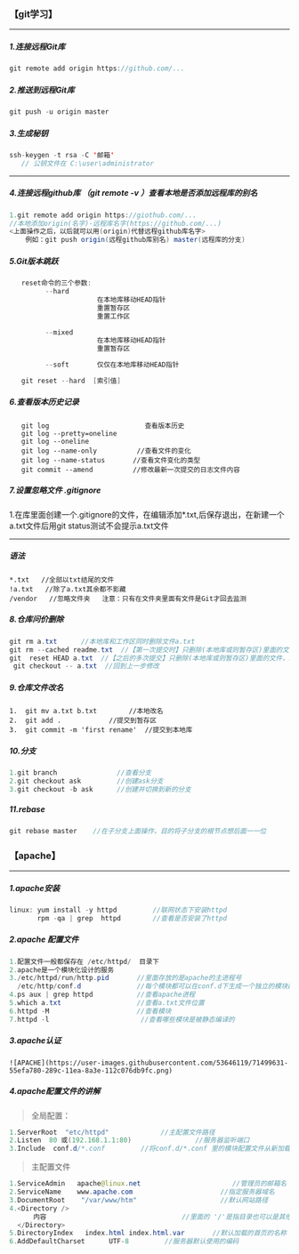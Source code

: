 ### 【git学习】

---

##### 1.连接远程Git库

~~~ java
git remote add origin https://github.com/...
~~~

##### 2.推送到远程Git库

~~~ java
git push -u origin master
~~~

##### 3.生成秘钥

~~~ java
ssh-keygen -t rsa -C '邮箱'
   // 公钥文件在 C:\user\administrator
~~~

------

##### 4.连接远程github库   （git remote -v ）查看本地是否添加远程库的别名

~~~ java
1.git remote add origin https://giothub.com/...
//本地添加origin(名字)-远程库名字(https://github.com/...)
<上面操作之后，以后就可以用(origin)代替远程github库名字>
    例如：git push origin(远程github库别名) master(远程库的分支)
~~~

##### 5.Git版本跳跃

~~~ java
   reset命令的三个参数:
         --hard      
                      在本地库移动HEAD指针
                      重置暂存区
                      重置工作区

         --mixed      
                      在本地库移动HEAD指针
                      重置暂存区

         --soft       仅仅在本地库移动HEAD指针

   git reset --hard  [索引值]
~~~



##### 6.查看版本历史记录

~~~ javja
   git log                        查看版本历史
   git log --pretty=oneline
   git log --oneline
   git log --name-only          //查看文件的变化
   git log --name-status       //查看文件变化的类型
   git commit --amend          //修改最新一次提交的日志文件内容
~~~

##### 7.设置忽略文件 .gitignore

 1.在库里面创建一个.gitignore的文件，在编辑添加*.txt,后保存退出，在新建一个a.txt文件后用git  status测试不会提示a.txt文件

-----

#####  语法

~~~ javav
*.txt   //全部以txt结尾的文件
!a.txt   //除了a.txt其余都不影藏
/vendor   //忽略文件夹   注意：只有在文件夹里面有文件是Git才回去监测
~~~

##### 8.仓库问价删除

~~~ java
git rm a.txt      //本地库和工作区同时删除文件a.txt
git rm --cached readme.txt  //【第一次提交时】只删除(本地库或则暂存区)里面的文件，工作区不删除  
git  reset HEAD a.txt  //【之后的多次提交】只删除(本地库或则暂存区)里面的文件，工作区不删除.【会撤销从上一次提交（commit）之后的一些操作】
 git checkout -- a.txt  //回到上一步修改 
~~~

##### 9.仓库文件改名

~~~~ javav
1.  git mv a.txt b.txt        //本地改名
2.  git add .            //提交到暂存区
3.  git commit -m 'first rename'  //提交到本地库
~~~~

##### 10.分支

~~~ java
1.git branch               //查看分支
2.git checkout ask         //创建ask分支
3.git checkout -b ask      //创建并切换到新的分支
~~~



##### 11.rebase

~~~ java
git rebase master    //在子分支上面操作，目的将子分支的根节点想后面一一位
~~~









### 【apache】

----------

##### 1.apache安装

~~~ java
linux: yum install -y httpd         //联网状态下安装httpd
       rpm -qa | grep  httpd        //查看是否安装了httpd
~~~

##### 2.apache 配置文件

~~~~ java
1.配置文件一般都保存在 /etc/httpd/  目录下
2.apache是一个模块化设计的服务
3./etc/httpd/run/http.pid       //里面存放的是apache的主进程号
  /etc/http/conf.d              //每个模块都可以在conf.d下生成一个独立的模块配置文件
4.ps aux | grep httpd           //查看apache进程
5.which a.txt                   //查看a.txt文件位置
6.httpd -M                      //查看模块
7.httpd -l                       //查看哪些模块是被静态编译的
~~~~

##### 3.apache认证

```
![APACHE](https://user-images.githubusercontent.com/53646119/71499631-55efa780-289c-11ea-8a3e-112c076db9fc.png)
```

##### 4.apache配置文件的讲解

> 全局配置： 

~~~~ java
1.ServerRoot  "etc/httpd"             //主配置文件路径
2.Listen  80 或(192.168.1.1:80)                //服务器监听端口
3.Include  conf.d/*.conf         //将conf.d/*.conf 里的模块配置文件从新加载到主配置文件里面

~~~~

> 主配置文件

~~~~java
1.ServiceAdmin   apache@linux.net                       //管理员的邮箱名
2.ServiceName    www.apache.com                      //指定服务器域名
3.DocumentRoot    "/var/www/htm"                     //默认网站路径
4.<Directory />
      内容                                  //里面的 '/'是指目录也可以是其他，用来                                            //设置该目录的一些访问权限
  </Directory>
5.DirectoryIndex   index.html index.html.var       //默认加载的首页的名称
6.AddDefaultCharset      UTF-8         //服务器默认使用的编码
~~~~

















